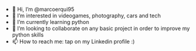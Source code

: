 - 👋 Hi, I’m @marcoerqui95
- 👀 I’m interested in videogames, photography, cars and tech
- 🌱 I’m currently learning python
- 💞️ I’m looking to collaborate on any basic project in order to improve my python skills
- 📫 How to reach me: tap on my Linkedin profile :)

<!---
marcoerqui95/marcoerqui95 is a ✨ special ✨ repository because its `README.md` (this file) appears on your GitHub profile.
You can click the Preview link to take a look at your changes.
--->
